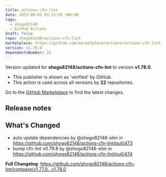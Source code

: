 ```yaml
---
title: actions-cfn-lint
date: 2023-09-01 03:12:55 +00:00
tags:
  - shogo82148
  - GitHub Actions
draft: false
repo: shogo82148/actions-cfn-lint
marketplace: https://github.com/marketplace/actions/actions-cfn-lint
version: v1.78.0
dependentsNumber: 22
---
```



Version updated for **shogo82148/actions-cfn-lint** to version **v1.78.0**.
- This publisher is shown as 'verified' by GitHub.
- This action is used across all versions by **22** repositories.

Go to the [GitHub Marketplace](https://github.com/marketplace/actions/actions-cfn-lint) to find the latest changes.

## Release notes

## What's Changed
* auto update dependencies by @shogo82148-slim in https://github.com/shogo82148/actions-cfn-lint/pull/473
* bump cfn-lint v0.79.8 by @shogo82148-slim in https://github.com/shogo82148/actions-cfn-lint/pull/474


**Full Changelog**: https://github.com/shogo82148/actions-cfn-lint/compare/v1.77.0...v1.78.0
